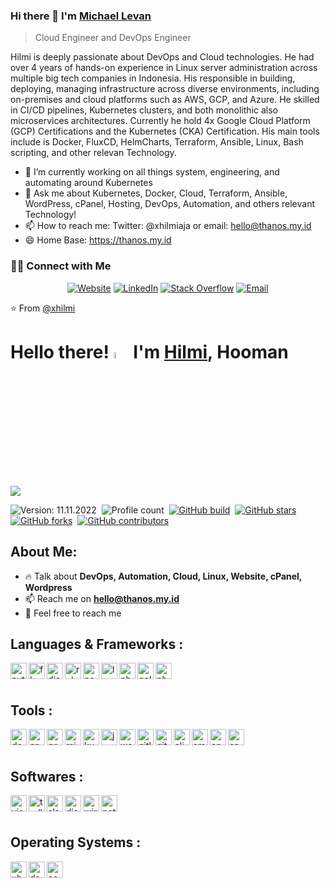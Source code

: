 
### Hi there 👋 I'm [Michael Levan](https://www.michaellevan.net)
> Cloud Engineer and DevOps Engineer


<div>
<p>
Hilmi is deeply passionate about DevOps and Cloud technologies. He had over 4 years of hands-on experience in Linux server administration across multiple big tech companies in Indonesia. His responsible in building, deploying, managing infrastructure across diverse environments, including on-premises and cloud platforms such as AWS, GCP, and Azure. He skilled in CI/CD pipelines, Kubernetes clusters, and both monolithic also microservices architectures. Currently he hold 4x Google Cloud Platform (GCP) Certifications and the Kubernetes (CKA) Certification. His main tools include is Docker, FluxCD, HelmCharts, Terraform, Ansible, Linux, Bash scripting, and other relevan Technology.
     
- 🔭 I’m currently working on all things system, engineering, and automating around Kubernetes 
- 💬 Ask me about Kubernetes, Docker, Cloud, Terraform, Ansible, WordPress, cPanel, Hosting, DevOps, Automation, and others relevant Technology!
- 📫 How to reach me: Twitter: @xhilmiaja or email: hello@thanos.my.id
- 😄 Home Base: https://thanos.my.id
</p>
</div>


<h3> 🤝🏻 Connect with Me </h3>


<p align="center">
<a href="https://thanos.my.id" target="_blank"><img alt="Website" src="https://img.shields.io/badge/Website-www.michaellevan.net-blue?style=flat&logo=google-chrome"></a>
<a href="https://www.linkedin.com/in/xhilmi" target="_blank"><img alt="LinkedIn" src="https://img.shields.io/badge/LinkedIn-@michaellevan-blue?style=flat&logo=linkedin"></a>
<a href="https://twitter.com/xhilmiaja" target="_blank"><img alt="Stack Overflow" src="https://img.shields.io/twitter/follow/thenjdevopsguy?style=social"></a>
<a href="mailto:hello@thanos.my.id"><img alt="Email" src="https://img.shields.io/badge/Email-michael.levan@clouddev.engineering-blue?style=flat&logo=gmail"></a>
</p>


⭐️ From [@xhilmi](https://github.com/xhilmi)



# Hello there! <a href="https://hilmiafifi.com" target="_blank"><img src="https://media.giphy.com/media/hvRJCLFzcasrR4ia7z/giphy.gif" width="5%"></a> I'm [Hilmi](https://github.com/xhilmi), Hooman

![](https://raw.githubusercontent.com/xhilmi/xhilmi/master/image.png)

![Version: 11.11.2022](https://img.shields.io/badge/Version-11.11.2022-informational?color=orange)&nbsp;
![Profile count](https://komarev.com/ghpvc/?username=xhilmi&color=red&style=flat&label=Profile+Views)&nbsp;
[![GitHub build](https://img.shields.io/circleci/project/github/badges/shields/master)](https://github.com/xhilmi)&nbsp;
[![GitHub stars](https://img.shields.io/github/stars/themlphdstudent/awesome-github-profile-readme-templates.svg?logo=github&color=blueviolet&label=Stars)](https://github.com/xhilmi)&nbsp;
[![GitHub forks](https://img.shields.io/github/forks/themlphdstudent/awesome-github-profile-readme-templates.svg?logo=github&color=pink&label=Forks)](https://github.com/xhilmi)&nbsp;
[![GitHub contributors](https://img.shields.io/github/contributors/themlphdstudent/awesome-github-profile-readme-templates.svg?logo=github&color=blue&label=Contributors)](https://github.com/xhilmi)&nbsp;

## About Me:
- 🔥 Talk about **DevOps, Automation, Cloud, Linux, Website, cPanel, Wordpress**&nbsp;
- 📫 Reach me on **hello@thanos.my.id**&nbsp;
- 🍵 Feel free to reach me&nbsp;

## Languages & Frameworks :
<a href="https://python.org" target="_blank"> <img align="left" alt="python" width="26px" src="https://cdn.simpleicons.org/python"> </a>&nbsp;
<a href="https://flask.palletsprojects.com" target="_blank"> <img align="left" alt="flask" width="26px" src="https://cdn.simpleicons.org/flask"> </a>&nbsp;
<a href="https://djangoproject.com" target="_blank"> <img align="left" alt="django" width="26px" src="https://cdn.simpleicons.org/django"> </a>&nbsp;
<a href="https://ruby-lang.org/en" target="_blank"> <img align="left" alt="ruby" width="26px" src="https://cdn.simpleicons.org/ruby"> </a>&nbsp;
<a href="https://nodejs.org" target="_blank"> <img align="left" alt="nodejs" width="26px" src="https://cdn.simpleicons.org/nodedotjs"> </a>&nbsp;
<a href="https://laravel.com" target="_blank"> <img align="left" alt="laravel" width="26px" src="https://cdn.simpleicons.org/laravel"> </a>&nbsp;
<a href="https://www.gnu.org/software/bash" target="_blank"> <img align="left" alt="php" width="26px" src="https://cdn.simpleicons.org/gnubash"> </a>&nbsp;
<a href="https://go.dev" target="_blank"> <img align="left" alt="golang" width="26px" src="https://cdn.simpleicons.org/go"> </a>&nbsp;
<a href="https://php.net" target="_blank"> <img align="left" alt="php" width="26px" src="https://cdn.simpleicons.org/php"> </a>&nbsp;
<br><br>

## Tools :
<a href="https://docker.com" target="_blank"><img align="left" alt="docker" width="26px" src="https://cdn.simpleicons.org/docker"> </a>&nbsp;
<a href="https://ansible.com" target="_blank"><img align="left" alt="ansible" width="26px" src="https://cdn.simpleicons.org/ansible"> </a>&nbsp;
<a href="https://cloud.google.com" target="_blank"> <img align="left" alt="google cloud platform" width="26px" src="https://cdn.simpleicons.org/googlecloud"> </a>&nbsp;
<a href="https://azure.microsoft.com" target="_blank"> <img align="left" alt="microsoft azure" width="26px" src="https://cdn.simpleicons.org/microsoftazure"> </a>&nbsp;
<a href="https://kubernetes.io" target="_blank"> <img align="left" alt="kubernetes" width="26px" src="https://cdn.simpleicons.org/kubernetes"> </a>&nbsp;
<a href="https://jenkins.io" target="_blank"> <img align="left" alt="jenkins" width="26px" src="https://cdn.simpleicons.org/jenkins"> </a>&nbsp;
<a href="https://wordpress.org" target="_blank"> <img align="left" alt="wordpress" width="26px" src="https://cdn.simpleicons.org/wordpress"> </a>&nbsp;&nbsp;
<a href="https://gitlab.com" target="_blank"> <img align="left" alt="gitlab" width="26px" src="https://cdn.simpleicons.org/gitlab"> </a>&nbsp;
<a href="https://github.com" target="_blank"> <img align="left" alt="github" width="26px" src="https://cdn.simpleicons.org/github"> </a>&nbsp;
<a href="https://alibabacloud.com" target="_blank"> <img align="left" alt="alibaba cloud" width="26px" src="https://cdn.simpleicons.org/alibabacloud"> </a>&nbsp;
<a href="https://aws.amazon.com" target="_blank"> <img align="left" alt="amazon web services" width="26px" src="https://cdn.simpleicons.org/amazonaws"> </a>&nbsp;
<a href="https://cpanel.net" target="_blank"> <img align="left" alt="cpanel" width="26px" src="https://cdn.simpleicons.org/cpanel"> </a>&nbsp;
<a href="https://www.terraform.io/" target="_blank"> <img align="left" alt="cpanel" width="26px" src="https://cdn.simpleicons.org/terraform"> </a>&nbsp;
<br><br>

## Softwares :
<a href="https://code.visualstudio.com" target="_blank"> <img align="left" alt="visual studio code" width="26px" src="https://cdn.simpleicons.org/visualstudiocode"> </a>&nbsp;
<a href="https://trello.com" target="_blank"> <img align="left" alt="trello" width="26px" src="https://cdn.simpleicons.org/trello"> </a>&nbsp;
<a href="https://slack.com" target="_blank"> <img align="left" alt="slack" width="26px" src="https://cdn.simpleicons.org/slack"> </a>&nbsp;
<a href="https://discord.com" target="_blank"> <img align="left" alt="discord" width="26px" src="https://cdn.simpleicons.org/discord"> </a>&nbsp;
<a href="https://wireguard.com" target="_blank"> <img align="left" alt="wireguard" width="26px" src="https://cdn.simpleicons.org/wireguard"> </a>&nbsp;
<a href="https://notion.so" target="_blank"> <img align="left" alt="notion" width="26px" src="https://cdn.simpleicons.org/notion"> </a>&nbsp;
<br><br>

## Operating Systems :
<a href="https://ubuntu.com" target="_blank"> <img align="left" alt="ubuntu" width="26px" src="https://cdn.simpleicons.org/ubuntu"> </a>&nbsp;
<a href="https://debian.org" target="_blank"> <img align="left" alt="debian" width="26px" src="https://cdn.simpleicons.org/debian"> </a>&nbsp;
<a href="https://centos.org" target="_blank"> <img align="left" alt="centos" width="26px" src="https://cdn.simpleicons.org/centos"> </a>&nbsp;
<br><br>

<br><br>
